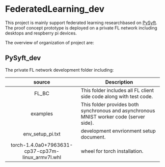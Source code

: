# FederatedLearning_dev
This project is mainly support federated learning researchbased on [PySyft](https://github.com/OpenMined/PySyft). The proof concept prototype is deployed on a private FL network including desktops and respberry pi devices.

The overview of organization of project are:

## PySyft_dev
The private FL network development folder including:

|   source   | Description |
|:----------:|-------------|
| FL_BC | This folder includes all FL client side code along with test code.|
| examples | This folder provides both synchronous and asynchronous MNIST worker code (server side).|
| env_setup_pi.txt | development envrionment setup document. |
| torch-1.4.0a0+7963631-cp37-cp37m-linux_armv7l.whl | wheel for torch installation. |
